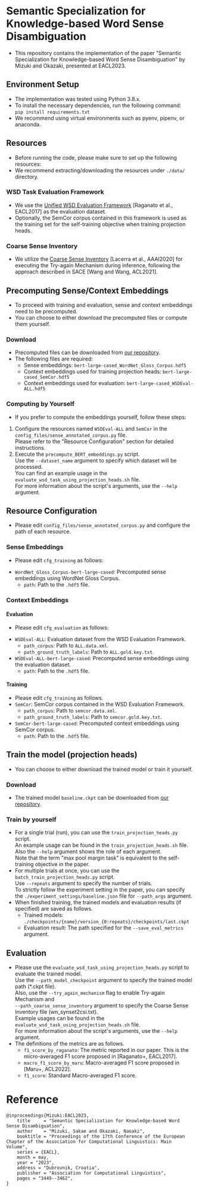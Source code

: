 # Semantic Specialization for Knowledge-based Word Sense Disambiguation
* This repository contains the implementation of the paper "Semantic Specialization for Knowledge-based Word Sense Disambiguation" by Mizuki and Okazaki, presented at EACL2023.

## Environment Setup
* The implementation was tested using Python 3.8.x.
* To install the necessary dependencies, run the following command:  
  `pip install requirements.txt`
* We recommend using virtual environments such as pyenv, pipenv, or anaconda.

## Resources
* Before running the code, please make sure to set up the following resources:
* We recommend extracting/downloading the resources under `./data/` directory.

### WSD Task Evaluation Framework
* We use the [Unified WSD Evaluation Framework](http://lcl.uniroma1.it/wsdeval/) [Raganato et al., EACL2017] as the evaluation dataset.  
* Optionally, the SemCor corpus contained in this framework is used as the training set for the self-training objective when training projection heads.

### Coarse Sense Inventory
* We utilize the [Coarse Sense Inventory](https://sapienzanlp.github.io/csi/) [Lacerra et al., AAAI2020] for executing the Try-again Mechanism during inference, following the approach described in SACE [Wang and Wang, ACL2021].

## Precomputing Sense/Context Embeddings
* To proceed with training and evaluation, sense and context embeddings need to be precomputed.  
* You can choose to either download the precomputed files or compute them yourself.

### Download
* Precomputed files can be downloaded from [our repository](https://huggingface.co/okazaki-lab/ss_wsd).  
* The following files are required:
  - Sense embeddings: `bert-large-cased_WordNet_Gloss_Corpus.hdf5`
  - Context embeddings used for training projection heads: `bert-large-cased_SemCor.hdf5`
  - Context embeddings used for evaluation: `bert-large-cased_WSDEval-ALL.hdf5`

### Computing by Yourself
* If you prefer to compute the embeddings yourself, follow these steps:
1. Configure the resources named `WSDEval-ALL` and `SemCor` in the `config_files/sense_annotated_corpus.py` file.  
  Please refer to the "Resource Configuration" section for detailed instructions.
2. Execute the `precompute_BERT_embeddings.py` script.  
  Use the `--dataset_name` argument to specify which dataset will be processed.  
  You can find an example usage in the `evaluate_wsd_task_using_projection_heads.sh` file.  
  For more information about the script's arguments, use the `--help` argument.

## Resource Configuration
* Please edit `config_files/sense_annotated_corpus.py` and configure the path of each resource.

### Sense Embeddings
* Please edit `cfg_training` as follows:
- `WordNet_Gloss_Corpus-bert-large-cased`: Precomputed sense embeddings using WordNet Gloss Corpus.
  - `path`: Path to the `.hdf5` file.

### Context Embeddings

#### Evaluation
* Please edit `cfg_evaluation` as follows:
- `WSDEval-ALL`: Evaluation dataset from the WSD Evaluation Framework.
  - `path_corpus`: Path to `ALL.data.xml`.
  - `path_ground_truth_labels`: Path to `ALL.gold.key.txt`.
- `WSDEval-ALL-bert-large-cased`: Precomputed sense embeddings using the evaluation dataset.
  - `path`: Path to the `.hdf5` file.

#### Training
* Please edit `cfg_training` as follows.
* `SemCor`: SemCor corpus contained in the WSD Evaluation Framework.
    * `path_corpus`: Path to `semcor.data.xml`.
    * `path_ground_truth_labels`: Path to `semcor.gold.key.txt`.
* `SemCor-bert-large-cased`: Precomputed context embeddings using SemCor corpus.
    * `path`: Path to the `.hdf5` file.

## Train the model (projection heads)
* You can choose to either download the trained model or train it yourself.

### Download
* The trained model `baseline.ckpt` can be downloaded from [our repository](https://huggingface.co/okazaki-lab/ss_wsd).  

### Train by yourself
* For a single trial (run), you can use the `train_projection_heads.py` script.  
  An example usage can be found in the `train_projection_heads.sh` file.  
  Also the `--help` argument shows the role of each argument.    
  Note that the term "max pool margin task" is equivalent to the self-training objective in the paper.
* For multiple trials at once, you can use the `batch_train_projection_heads.py` script.  
  Use `--repeats` argument to specify the number of trials.  
  To strictly follow the experiment setting in the paper, you can specify the `./experiment_settings/baseline.json` file for `--path_args` argument.  
* When finished training, the trained models and evaluation results (if specified) are saved as follows.
  * Trained models: `./checkpoints/{name}/version_{0:repeats}/checkpoints/last.ckpt`
  * Evaluation result: The path specified for the `--save_eval_metrics` argument.

## Evaluation
* Please use the `evaluate_wsd_task_using_projection_heads.py` script to evaluate the trained model.  
  Use the `--path_model_checkpoint` argument to specify the trained model path (*.ckpt file).  
  Also, use the `--try_again_mechanism` flag to enable Try-again Mechanism and  
  `--path_coarse_sense_inventory` argument to specify the Coarse Sense Inventory file (wn_synset2csi.txt).  
  Example usages can be found in the `evaluate_wsd_task_using_projection_heads.sh` file.  
  For more information about the script's arguments, use the `--help` argument.     
* The definitions of the metrics are as follows.
  * `f1_score_by_raganato`: The metric reported in our paper. This is the micro-averaged F1 score proposed in [Raganato+, EACL2017].
  * `macro_f1_score_by_maru`: Macro-averaged F1 score proposed in [Maru+, ACL2022].
  * `f1_score`: Standard Macro-averaged F1 score. 

# Reference

```
@inproceedings{Mizuki:EACL2023,
    title     = "Semantic Specialization for Knowledge-based Word Sense Disambiguation",
    author    = "Mizuki, Sakae and Okazaki, Naoaki",
    booktitle = "Proceedings of the 17th Conference of the European Chapter of the Association for Computational Linguistics: Main Volume",
    series = {EACL},
    month = may,
    year = "2023",
    address = "Dubrovnik, Croatia",
    publisher = "Association for Computational Linguistics",
    pages = "3449--3462",
}
```
